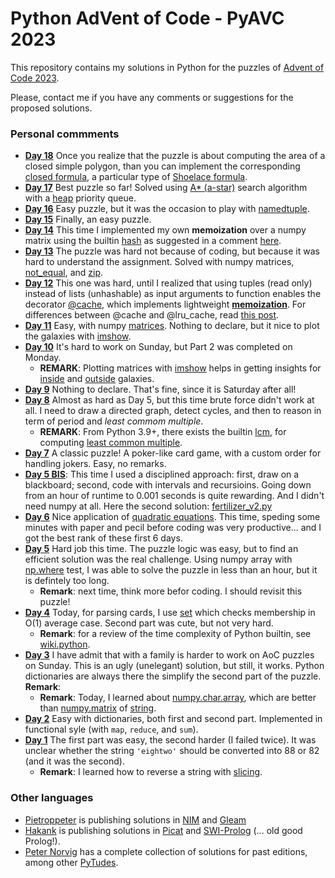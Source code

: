 # Python AdVent of Code - PyAVC 2023

This repository contains my solutions in Python for the puzzles of [Advent of Code 2023](https://adventofcode.com/).

Please, contact me if you have any comments or suggestions for the proposed solutions.

### Personal commments

* **[Day 18](https://github.com/stegua/AVC2023/blob/main/python/day18/solution.py)** Once you realize that the puzzle is about computing the area of a closed simple polygon, than you can implement the corresponding [closed formula](https://en.wikipedia.org/wiki/Polygon#Area), a particular type of [Shoelace formula](https://en.wikipedia.org/wiki/Shoelace_formula).
* **[Day 17](https://github.com/stegua/AVC2023/blob/main/python/day17/solution.py)** Best puzzle so far! Solved using [A* (a-star)](https://en.wikipedia.org/wiki/A*_search_algorithm) search algorithm with a [heap](https://docs.python.org/3.11/library/heapq.html#priority-queue-implementation-notes) priority queue.
* **[Day 16](https://github.com/stegua/AVC2023/blob/main/python/day16/solution.py)** Easy puzzle, but it was the occasion to play with [namedtuple](https://docs.python.org/3/library/collections.html#collections.namedtuple).
* **[Day 15](https://github.com/stegua/AVC2023/blob/main/python/day15/solution.py)** Finally, an easy puzzle.
* **[Day 14](https://github.com/stegua/AVC2023/blob/main/python/day14/solution.py)** This time I implemented my own **memoization** over a numpy matrix using the builtin [hash](https://docs.python.org/3/library/functions.html#hash) as suggested in a comment [here](https://stackoverflow.com/questions/16589791/most-efficient-property-to-hash-for-numpy-array).
* **[Day 13](https://github.com/stegua/AVC2023/blob/main/python/day13/solution.py)** The puzzle was hard not because of coding, but because it was hard to understand the assignment. Solved with numpy matrices, [not_equal](https://numpy.org/doc/stable/reference/generated/numpy.not_equal.html), and [zip](https://docs.python.org/3.3/library/functions.html#zip). 
* **[Day 12](https://github.com/stegua/AVC2023/blob/main/python/day12/solution.py)** This one was hard, until I realized that using tuples (read only) instead of lists (unhashable) as input arguments to function enables the decorator [@cache](https://docs.python.org/3.9/library/functools.html#functools.cache), which implements lightweight **[memoization](https://en.wikipedia.org/wiki/Memoization)**. For differences between @cache and @lru_cache, read [this post](https://stackoverflow.com/questions/70301475/difference-between-functools-cache-and-lru-cache).
* **[Day 11](https://github.com/stegua/AVC2023/blob/main/python/day11/solution.py)** Easy, with numpy [matrices](https://numpy.org/doc/stable/reference/generated/numpy.matrix.html). Nothing to declare, but it nice to plot the galaxies with [imshow](https://matplotlib.org/stable/api/_as_gen/matplotlib.pyplot.imshow.html).
* **[Day 10](https://github.com/stegua/AVC2023/blob/main/python/day10/solution.py)** It's hard to work on Sunday, but Part 2 was completed on Monday.
    * **REMARK**: Plotting matrices with [imshow](https://matplotlib.org/stable/api/_as_gen/matplotlib.pyplot.imshow.html) helps in getting insights for [inside](https://github.com/stegua/AVC2023/blob/main/python/day10/dump1.png) and [outside](https://github.com/stegua/AVC2023/blob/main/python/day10/dump3.png) galaxies.
* **[Day 9](https://github.com/stegua/AVC2023/blob/main/python/day09/solution.py)** Nothing to declare. That's fine, since it is Saturday after all! 
* **[Day 8](https://github.com/stegua/AVC2023/blob/main/python/day08/solution.py)** Almost as hard as Day 5, but this time brute force didn't work at all. I need to draw a directed graph, detect cycles, and then to reason in term of period and *least commom multiple*.
    * **REMARK**: From Python 3.9+, there exists the builtin [lcm](https://docs.python.org/3/library/math.html#math.lcm), for computing [least common multiple](https://stackoverflow.com/questions/51716916/built-in-module-to-calculate-the-least-common-multiple).
* **[Day 7](https://github.com/stegua/AVC2023/blob/main/python/day07/solution.py)** A classic puzzle! A poker-like card game, with a custom order for handling jokers. Easy, no remarks.
* **[Day 5 BIS](https://github.com/stegua/AVC2023/blob/main/python/day05/fertilizer_v2.py)**: This time I used a disciplined approach: first, draw on a blackboard; second, code with intervals and recursioins. Going down from an hour of runtime to 0.001 seconds is quite rewarding. And I didn't need numpy at all. Here the second solution: [fertilizer_v2.py](https://github.com/stegua/AVC2023/tree/main/python/day05)
* **[Day 6](https://github.com/stegua/AVC2023/blob/main/python/day06/wait_for_it.py)** Nice application of [quadratic equations](https://en.wikipedia.org/wiki/Quadratic_equation). This time, speding some minutes with paper and pecil before coding was very productive... and I got the best rank of these first 6 days.
* **[Day 5](https://github.com/stegua/AVC2023/blob/main/python/day05/fertilizer.py)** Hard job this time. The puzzle logic was easy, but to find an efficient solution was the real challenge. Using numpy array with [np.where](https://numpy.org/doc/stable/reference/generated/numpy.where.html) test, I was able to solve the puzzle in less than an hour, but it is defintely too long.
    * **Remark**: next time, think more befor coding. I should revisit this puzzle!
* **[Day 4](https://github.com/stegua/AVC2023/blob/main/python/day04/scratchcards.py)** Today, for parsing cards, I use [set](https://docs.python.org/3.11/library/stdtypes.html?highlight=set#set) which checks membership in O(1) average case. Second part was cute, but not very hard. 
    * **Remark**: for a review of the time complexity of Python builtin, see [wiki.python](https://wiki.python.org/moin/TimeComplexity).
* **[Day 3](https://github.com/stegua/AVC2023/blob/main/python/day03/gear_ratio.py)** I have admit that with a family is harder to work on AoC puzzles on Sunday. This is an ugly (unelegant) solution, but still, it works. Python dictionaries are always there the simplify the second part of the puzzle. **Remark**: 
    * **Remark**: Today, I learned about [numpy.char.array](https://numpy.org/doc/stable/reference/generated/numpy.char.array.html#numpy.char.array), which are better than [numpy.matrix](https://numpy.org/doc/stable/reference/generated/numpy.matrix.html) of [string](https://docs.python.org/3/library/string.html#module-string).
* **[Day 2](https://github.com/stegua/AVC2023/blob/main/python/day02/bag_of_cubes.py)** Easy with dictionaries, both first and second part. Implemented in functional syle (with `map`, `reduce`, and `sum`).
* **[Day 1](https://github.com/stegua/AVC2023/blob/main/python/day01/trebouchet.py)** The first part was easy, the second harder (I failed twice). It was unclear whether the string `'eightwo'` should be converted into 88 or 82 (and it was the second). 
    * **Remark**: I learned how to reverse a string with [slicing](https://www.digitalocean.com/community/tutorials/python-reverse-string).

### Other languages

* [Pietroppeter](https://github.com/pietroppeter/adventofcode2023) is publishing solutions in [NIM](https://nim-lang.org/) and [Gleam](https://gleam.io/)
* [Hakank](http://hakank.org/advent-of-code-2023/) is publishing solutions in [Picat](http://www.picat-lang.org/) and [SWI-Prolog](https://www.swi-prolog.org/) (... old good Prolog!).
* [Peter Norvig](https://norvig.com/) has a complete collection of solutions for past editions, among other [PyTudes](https://github.com/norvig/pytudes).
